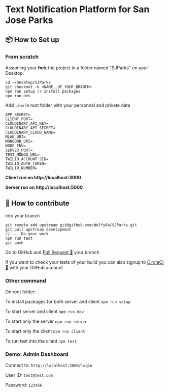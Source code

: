 # Text Notification Platform for San Jose Parks

## 📦 How to Set up

### From scratch

Assuming your **fork** the project in a folder named "SJParks" on your Desktop.

```shell
cd ~/Desktop/SJParks
git checkout -b <NAME__OF_YOUR_BRANCH>
npm run setup // Install packages
npm run dev
```

Add `.env` in root folder with your personnal and private data

```shell
APP_SECRET=
CLIENT_PORT=
CLOUDINARY_API_KEY=
CLOUDINARY_API_SECRET=
CLOUDINARY_CLOUD_NAME=
MLAB_URI=
MONGODB_URI=
NODE_ENV=
SERVER_PORT=
TEST_MONGO_URL=
TWILIO_ACCOUNT_SID=
TWILIO_AUTH_TOKEN=
TWILIO_NUMBER=
```

**Client run on http://localhost:3000**

**Server run on http://localhost:5000**

## 🎉 How to contribute

Into your branch

```shell
git remote add upstream git@github.com:Wolfy64/SJParks.git
git pull upstream development
// ... Do your work
npm run test
git push
```

Go to GitHub and [Pull Request 🔗](https://github.com/Wolfy64/SJParks/compare/development...development?expand=1) your branch

If you want to check your tests of your build you can also signup to [CircleCI 🔗](https://circleci.com/signup/) with your GitHub account

### Other command

On root folder:

To install packages for both server and client `npm run setup`

To start server and client `npm run dev`

To start only the server `npm run server`

To start only the client `npm run client`

To run test into the client `npm test`

### Demo: Admin Dashboard

Connect to: `http://localhost:3000/login`

User ID: `test@test.com`

Password: `123456`
